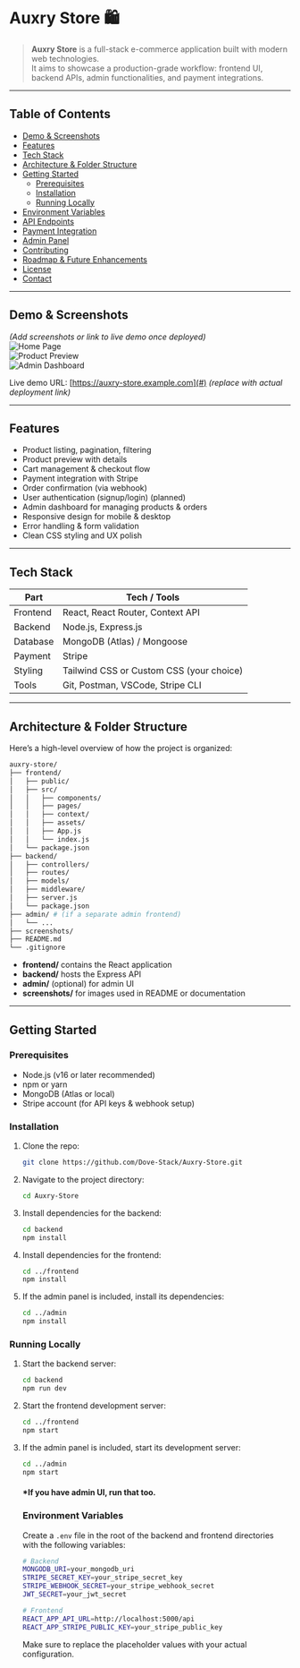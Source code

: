 # Auxry Store 🛍️

> **Auxry Store** is a full-stack e-commerce application built with modern web technologies.  
> It aims to showcase a production-grade workflow: frontend UI, backend APIs, admin functionalities, and payment integrations.

---

## Table of Contents

- [Demo & Screenshots](#demo--screenshots)
- [Features](#features)
- [Tech Stack](#tech-stack)
- [Architecture & Folder Structure](#architecture--folder-structure)
- [Getting Started](#getting-started)
  - [Prerequisites](#prerequisites)
  - [Installation](#installation)
  - [Running Locally](#running-locally)
- [Environment Variables](#environment-variables)
- [API Endpoints](#api-endpoints)
- [Payment Integration](#payment-integration)
- [Admin Panel](#admin-panel)
- [Contributing](#contributing)
- [Roadmap & Future Enhancements](#roadmap--future-enhancements)
- [License](#license)
- [Contact](#contact)

---

## Demo & Screenshots

_(Add screenshots or link to live demo once deployed)_  
![Home Page](./screenshots/home.png)  
![Product Preview](./screenshots/product-preview.png)  
![Admin Dashboard](./screenshots/admin-dashboard.png)

Live demo URL: [https://auxry-store.example.com](#) _(replace with actual deployment link)_

---

## Features

- Product listing, pagination, filtering
- Product preview with details
- Cart management & checkout flow
- Payment integration with Stripe
- Order confirmation (via webhook)
- User authentication (signup/login) (planned)
- Admin dashboard for managing products & orders
- Responsive design for mobile & desktop
- Error handling & form validation
- Clean CSS styling and UX polish

---

## Tech Stack

| Part     | Tech / Tools                             |
| -------- | ---------------------------------------- |
| Frontend | React, React Router, Context API         |
| Backend  | Node.js, Express.js                      |
| Database | MongoDB (Atlas) / Mongoose               |
| Payment  | Stripe                                   |
| Styling  | Tailwind CSS or Custom CSS (your choice) |
| Tools    | Git, Postman, VSCode, Stripe CLI         |

---

## Architecture & Folder Structure

Here’s a high-level overview of how the project is organized:

```bash
auxry-store/
├── frontend/
│   ├── public/
│   ├── src/
│   │   ├── components/
│   │   ├── pages/
│   │   ├── context/
│   │   ├── assets/
│   │   ├── App.js
│   │   └── index.js
│   └── package.json
├── backend/
│   ├── controllers/
│   ├── routes/
│   ├── models/
│   ├── middleware/
│   ├── server.js
│   └── package.json
├── admin/ # (if a separate admin frontend)
│   └── ...
├── screenshots/
├── README.md
└── .gitignore
```

- **frontend/** contains the React application
- **backend/** hosts the Express API
- **admin/** (optional) for admin UI
- **screenshots/** for images used in README or documentation

---

## Getting Started

### Prerequisites

- Node.js (v16 or later recommended)
- npm or yarn
- MongoDB (Atlas or local)
- Stripe account (for API keys & webhook setup)

### Installation

1. Clone the repo:

   ```bash
   git clone https://github.com/Dove-Stack/Auxry-Store.git

   ```

2. Navigate to the project directory:

   ```bash
   cd Auxry-Store
   ```

3. Install dependencies for the backend:

   ```bash
   cd backend
   npm install
   ```

4. Install dependencies for the frontend:

   ```bash
   cd ../frontend
   npm install
   ```

5. If the admin panel is included, install its dependencies:
   ```bash
   cd ../admin
   npm install
   ```

### Running Locally

1. Start the backend server:

   ```bash
   cd backend
   npm run dev
   ```

2. Start the frontend development server:

   ```bash
   cd ../frontend
   npm start
   ```

3. If the admin panel is included, start its development server:

   ```bash
   cd ../admin
   npm start
   ```

   #### \*If you have admin UI, run that too.

   ### Environment Variables

   Create a `.env` file in the root of the backend and frontend directories with the following variables:

   ```bash
   # Backend
   MONGODB_URI=your_mongodb_uri
   STRIPE_SECRET_KEY=your_stripe_secret_key
   STRIPE_WEBHOOK_SECRET=your_stripe_webhook_secret
   JWT_SECRET=your_jwt_secret
   ```

   ```bash
   # Frontend
   REACT_APP_API_URL=http://localhost:5000/api
   REACT_APP_STRIPE_PUBLIC_KEY=your_stripe_public_key
   ```

   Make sure to replace the placeholder values with your actual configuration.
